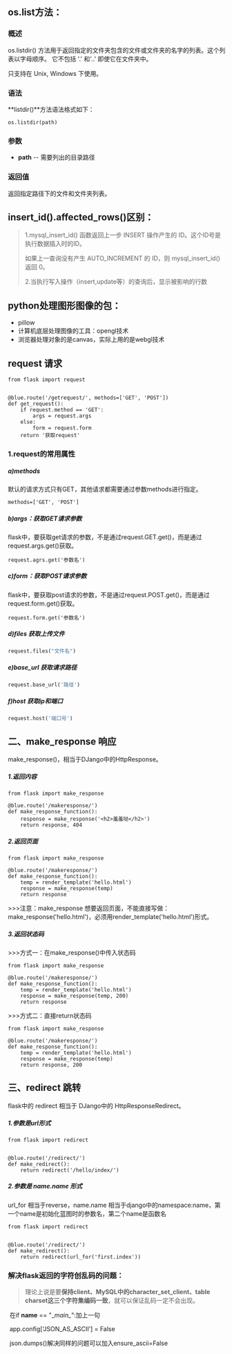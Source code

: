 ## os.list方法：

### 概述

os.listdir() 方法用于返回指定的文件夹包含的文件或文件夹的名字的列表。这个列表以字母顺序。 它不包括 '.' 和'..' 即使它在文件夹中。

只支持在 Unix, Windows 下使用。

### 语法

**listdir()**方法语法格式如下：

```
os.listdir(path)
```

### 参数

- **path** -- 需要列出的目录路径

### 返回值

返回指定路径下的文件和文件夹列表。

## insert_id().affected_rows()区别：

> 1.mysql_insert_id() 函数返回上一步 INSERT 操作产生的 ID。这个ID号是执行数据插入时的ID。 
>
>   如果上一查询没有产生 AUTO_INCREMENT 的 ID，则 mysql_insert_id() 返回 0。 
>
> 2.当执行写入操作（insert,update等）的查询后，显示被影响的行数 

## python处理图形图像的包：

- pillow
- 计算机底层处理图像的工具：opengl技术
- 浏览器处理对象的是canvas，实际上用的是webgl技术

## request 请求

```
from flask import request


@blue.route('/getrequest/', methods=['GET', 'POST'])
def get_request():
    if request.method == 'GET':
        args = request.args
    else:
        form = request.form
    return '获取request'
```

### 1.request的常用属性

##### a)methods

默认的请求方式只有GET，其他请求都需要通过参数methods进行指定。

```
methods=['GET', 'POST']
```

##### b)args：获取GET请求参数

flask中，要获取get请求的参数，不是通过request.GET.get()，而是通过request.args.get()获取。

```
request.agrs.get('参数名')
```

##### c)form：获取POST请求参数

flask中，要获取post请求的参数，不是通过request.POST.get()，而是通过request.form.get()获取。

```
request.form.get('参数名')
```

##### d)files 获取上传文件

```py
request.files("文件名")
```



##### e)base_url 获取请求路径

```py
request.base_url('路径')
```



##### f)host 获取ip和端口

```py
request.host('端口号')
```

## 二、make_response 响应

make_response()，相当于DJango中的HttpResponse。

##### 1.返回内容

```
from flask import make_response

@blue.route('/makeresponse/')
def make_response_function():
    response = make_response('<h2>羞羞哒</h2>')
    return response, 404
```

##### 2.返回页面

```
from flask import make_response

@blue.route('/makeresponse/')
def make_response_function():
    temp = render_template('hello.html')
    response = make_response(temp)
    return response
```

\>>>注意：make_response 想要返回页面，不能直接写做：make_response('hello.html')，必须用render_template('hello.html')形式。

##### 3.返回状态码

\>>>方式一：在make_response()中传入状态码

```
from flask import make_response

@blue.route('/makeresponse/')
def make_response_function():
    temp = render_template('hello.html')
    response = make_response(temp, 200)
    return response
```

\>>>方式二：直接return状态码

```
from flask import make_response

@blue.route('/makeresponse/')
def make_response_function():
    temp = render_template('hello.html')
    response = make_response(temp)
    return response, 200
```

## 三、redirect 跳转

flask中的 redirect 相当于 DJango中的 HttpResponseRedirect。

##### 1.参数是url形式

```
from flask import redirect


@blue.route('/redirect/')
def make_redirect():
    return redirect('/hello/index/')
```

##### 2.参数是 name.name 形式

url_for 相当于reverse，name.name 相当于django中的namespace:name，第一个name是初始化蓝图时的参数名，第二个name是函数名

```
from flask import redirect


@blue.route('/redirect/')
def make_redirect():
    return redirect(url_for('first.index'))
```
### 解决flask返回的字符创乱码的问题：

> 理论上说是要**保持client、MySQL中的character_set_client、table charset这三个字符集编码一致**，就可以保证乱码一定不会出现。 

​	在if __name__ == "\__main\__":加上一句

​		app.config[‘JSON_AS_ASCII’] = False 

​	json.dumps()解决同样的问题可以加入ensure_ascii=False

 

